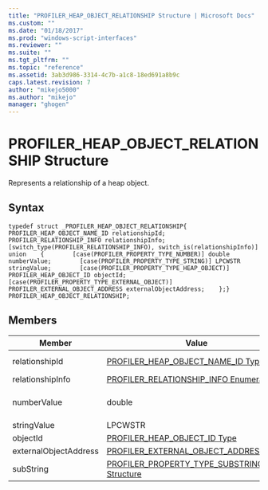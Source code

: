 ```yaml
---
title: "PROFILER_HEAP_OBJECT_RELATIONSHIP Structure | Microsoft Docs"
ms.custom: ""
ms.date: "01/18/2017"
ms.prod: "windows-script-interfaces"
ms.reviewer: ""
ms.suite: ""
ms.tgt_pltfrm: ""
ms.topic: "reference"
ms.assetid: 3ab3d986-3314-4c7b-a1c8-18ed691a8b9c
caps.latest.revision: 7
author: "mikejo5000"
ms.author: "mikejo"
manager: "ghogen"
---
```

# PROFILER_HEAP_OBJECT_RELATIONSHIP Structure
Represents a relationship of a heap object.  
  
## Syntax  
  
```  
typedef struct _PROFILER_HEAP_OBJECT_RELATIONSHIP{    PROFILER_HEAP_OBJECT_NAME_ID relationshipId;    PROFILER_RELATIONSHIP_INFO relationshipInfo;    [switch_type(PROFILER_RELATIONSHIP_INFO), switch_is(relationshipInfo)] union    {        [case(PROFILER_PROPERTY_TYPE_NUMBER)] double numberValue;        [case(PROFILER_PROPERTY_TYPE_STRING)] LPCWSTR stringValue;        [case(PROFILER_PROPERTY_TYPE_HEAP_OBJECT)] PROFILER_HEAP_OBJECT_ID objectId;        [case(PROFILER_PROPERTY_TYPE_EXTERNAL_OBJECT)] PROFILER_EXTERNAL_OBJECT_ADDRESS externalObjectAddress;    };} PROFILER_HEAP_OBJECT_RELATIONSHIP;  
```  
  
## Members  
  
|Member|Value|Description|  
|------------|-----------|-----------------|  
|relationshipId|[PROFILER_HEAP_OBJECT_NAME_ID Type](../../winscript/reference/profiler-heap-object-name-id-type.md)|The ID of the relationship name, from [IActiveScriptProfilerHeapEnum::GetNameIdMap](../../winscript/reference/iactivescriptprofilerheapenum-getnameidmap.md).|  
|relationshipInfo|[PROFILER_RELATIONSHIP_INFO Enumeration](../../winscript/reference/profiler-relationship-info-enumeration.md)|Information about the relationship.|  
|numberValue|double|The number value. Only one of `numberValue`/`stringValue`/`objectId`/`externalObjectAddress` is set, based on the `relationshipInfo` value.|  
|stringValue|LPCWSTR|The string value.|  
|objectId|[PROFILER_HEAP_OBJECT_ID Type](../../winscript/reference/profiler-heap-object-id-type.md)|The ID of the heap object.|  
|externalObjectAddress|[PROFILER_EXTERNAL_OBJECT_ADDRESS Type](../../winscript/reference/profiler-external-object-address-type.md)|The external object address.|  
|subString|[PROFILER_PROPERTY_TYPE_SUBSTRING_INFO Structure](../../winscript/reference/profiler-property-type-substring-info-structure.md)|The information about the substring type.|